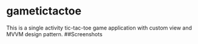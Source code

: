 # gametictactoe
This is a single activity tic-tac-toe game application with custom view and MVVM design pattern.
##Screenshots

